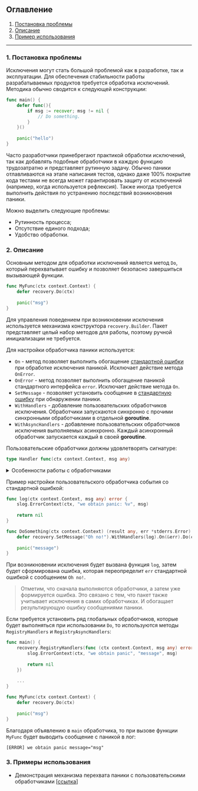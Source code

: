 ## Оглавление
1. [Постановка проблемы](#problem)
2. [Описание](#desc)
3. [Пример использования](#example)

---

<a name="problem"></a>
### 1. Постановка проблемы

Исключения могут стать большой проблемой как в разработке, так и эксплуатации. Для обеспечения
стабильности работы разрабатываемых продуктов требуется обработка исключений. Методика обычно сводится
к следующей конструкции:
```go
func main() {
    defer func(){
        if msg := recover; msg != nil {
            // Do something.
        }   	
    }()
	
    panic("hello")
}
```

Часто разработчики принебрегают практикой обработки исключений, так как добавлять подобные обработчики 
в каждую функцию трудозатратно и представляет рутинную задачу. Обычно паники отлавливаются
на этапе написания тестов, однако даже 100% покрытие кода тестами не всегда может гарантировать 
защиту от исключений (например, когда используется рефлексия). Также иногда требуется выполнить
действия по устранению последствий возникновения паники.

Можно выделить следующие проблемы:
* Рутинность процесса;
* Отсутствие единого подхода;
* Удобство обработки.

<a name="desc"></a>
### 2. Описание

Основным методом для обработки исключений является метод `Do`, который перехватывает ошибку и 
позволяет безопасно завершиться вызывающей функции. 
```go
func MyFunc(ctx context.Context) {
    defer recovery.Do(ctx)
    
    panic("msg")	
}
```

Для управления поведением при возникновении исключения используется механизма конструктора `recovery.Builder`. 
Пакет представляет целый набор методов для работы, поэтому ручной инициализации не требуется. 

Для настройки обработчика паники используется:
* `On` - метод позволяет выполнить обогащение [стандартной ошибки](./../../../stderrs/README.md) 
при обработке исключения паникой. Исключает действие метода `OnError`.
* `OnError` - метод позволяет выполнить обогащение паникой стандартного интерфейса `error`.
Исключает действие метода `On`.
* `SetMessage` - позволяет установить сообщение в [стандартную ошибку](./../../../stderrs/README.md) 
при обнаружении паники.
* `WithHandlers` - добавление пользовательских обработчиков исключения. 
Обработчики запускаются синхронно с прочими синхронными обработчиками в отдельной **goroutine**.
* `WithAsyncHandlers` - добавление пользовательских обработчиков исключения выполняемых асинхронно. 
Каждый асинхронный обработчик запускается каждый в своей **goroutine**.

Пользовательские обработчики должны удовлетворять сигнатуре:
```go
type Handler func(ctx context.Context, msg any)
```

<details>
    <summary>Особенности работы с обработчиками</summary>

> Пользовательские обработчики всегда запускаются **асинхронно**.
>
> На каждую обработку паники всегда порождается 1 **goroutine** для выполнения синхронных обработчиков, 
> а также N **goroutine** в соотствии с числом асинхронных обработчиков.
> 
> Пользовательские обработчики также могут паниковать. Пакет `recovery` реагирует на подобные сценарии 
> следующим образом:
> * Если обработчик завершится в период жизни контекста, информация об этом дополнит основную ошибку о событии паники;
> * Если обработчик не завершиться за период жизни контекста, информация об этом будет залогирована 
> при помощи стандартного пакетов `slog` уровнем логирования Error. 
> 
> Для определения взаимосвязи между паниками основного потока и пользовательских обработчиков добавляется 
> уникальный `uuid`, который передается в `fields`:
> 
> Основная ошибка о панике:
> ```
>{
>   "code": "panic",
>   "message": "internal server error: unhandled exception",
>   "fields": {
>       "panic":"I'm dropping the app now! Be afraid!",
>       "uuid":"179e3034-270e-48d3-9459-d83cf89545a8",
>   },
>   ...
>}
> ```
> 
> Сообщение о панике в обработчике:
> 
>```
>{
>   "code": "panic",
>   "fields": {
>       "panic":"tooLatePanic",
>       "uuid":"179e3034-270e-48d3-9459-d83cf89545a8",
>       "stack":"..."
>}
>```
>
> Отметим, что ошибка обработчика всегда содержит стек вызовов. Основная ошибка стека не содержит.
</details>



Пример настройки пользовательского обработчика события со стандартной ошибкой:
```go
func log(ctx context.Context, msg any) error {
    slog.ErrorContext(ctx, "we obtain panic: %v", msg)
	
	return nil
}

func DoSomething(ctx context.Context) (result any, err *stderrs.Error) {
	defer recovery.SetMessage("Oh no!").WithHandlers(log).On(&err).Do(ctx)
	
	panic("message")
}
```

При возникновении исключения будет вызвана функция `log`, затем будет сформирована ошибка, которая
переопределит `err` стандартной ошибкой с сообщением `Oh no!`.

> Отметим, что сначала выполняются обработчики, а затем уже формируется ошибка.
> Это связано с тем, что пакет также учитывает исключения в самих обработчиках. 
> И обогащает результирующую ошибку сообщениями паники.

Если требуется установить ряд глобальных обработчиков, которые будет выполняться при использовании `Do`,
то используются методы `RegistryHandlers` и `RegistryAsyncHandlers`:

```go
func main() {	
    recovery.RegistryHandlers(func (ctx context.Context, msg any) error {
        slog.ErrorContext(ctx, "we obtain panic", "message", msg)
        
        return nil
    })
	
    ...
}

func MyFunc(ctx context.Context) {
    defer recovery.Do(ctx)
    
    panic("msg")
}
```

Благодаря объявлению в `main` обработчика, то при вызове функции `MyFunc` будет выводить 
сообщение с паникой в лог:
```
[ERROR] we obtain panic message="msg"
```

<a name="example"></a>
### 3. Примеры использования

* Демонстрация механизма перехвата паники c пользовательскими обработчиками [[ссылка](../../../examples/relax/main.go)]